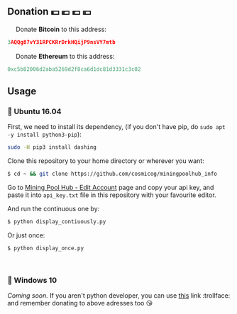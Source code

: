 ## Donation :dollar: :euro: :pound: :yen:

<img src="https://github.com/webcyou/crypto-currency-icon/blob/master/design/images/default/1.png" width="15" height="15"/>  Donate **Bitcoin** to this address:
```cpp
3AQQg87vY31RPCKRrDrkHQijP9nsVY7mtb
```

<img src="https://github.com/webcyou/crypto-currency-icon/blob/master/design/images/default/3.png" width="15" height="15"/>  Donate **Ethereum** to this address:
```cpp
0xc5b82006d2aba5269d2f8ca6d1dc81d3331c3c02
```

## Usage

### :penguin: Ubuntu 16.04

First, we need to install its dependency, (if you don't have pip, do `sudo apt -y install python3-pip`):

```bash
sudo -H pip3 install dashing
```

Clone this repository to your home directory or wherever you want:

```bash
$ cd ~ && git clone https://github.com/cosmicog/miningpoolhub_info
```

Go to [Mining Pool Hub - Edit Account](https://miningpoolhub.com/?page=account&action=edit) page and copy your api key, and paste it into `api_key.txt` file in this repository with your favourite editor.

And run the continuous one by:

```bash
$ python display_contiuously.py
```

Or just once:

```bash
$ python display_once.py
```

<br> 

### :shit: Windows 10

_Coming soon._ If you aren't python developer, you can use [this](http://lmgtfy.com/?iie=1&q=python+hello+world+windows) link :trollface: and remember donating to above adresses too :kissing_heart:



